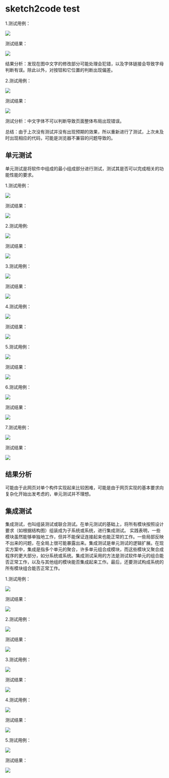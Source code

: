 # sketch2code test #
1.测试用例：

![](http://m.qpic.cn/psb?/31c73372-bbf1-44a2-a0ef-d40393026b98/nyTHeqXewfnzg.BNHejT63r4*Y*Ab7vEpSsGJj*frt8!/b/dOsAAAAAAAAA&bo=oAU4BAAAAAARB6k!&rf=viewer_4)


测试结果：

![](http://m.qpic.cn/psb?/31c73372-bbf1-44a2-a0ef-d40393026b98/93tFD6D4OoR6qypjVQSsJx3x1VAcn7GkVRSPP9WBlR0!/b/dDYBAAAAAAAA&bo=VgUAAwAAAAARF3A!&rf=viewer_4)

结果分析：发现在图中文字的修改部分可能处理会犯错，以及字体链接会导致字母判断有误。除此以外，对按钮和它位置的判断出现偏差。

2.测试用例：

![](http://m.qpic.cn/psb?/31c73372-bbf1-44a2-a0ef-d40393026b98/9z*srDdgKb8vBZWs19u4s.Y0WvschY837lKSLSmdos4!/b/dD0BAAAAAAAA&bo=OASgBQAAAAARF7k!&rf=viewer_4)

测试结果：

![](http://m.qpic.cn/psb?/31c73372-bbf1-44a2-a0ef-d40393026b98/KXT2FpgA0c5NDFbaqivW0UPsFSQyxcbTwcLhnsNWll0!/b/dDQBAAAAAAAA&bo=VgUAAwAAAAARF3A!&rf=viewer_4)

测试分析：中文字体不可以判断导致页面整体布局出现错误。

总结：由于上次没有测试并没有出现预期的效果，所以重新进行了测试，上次未及时出现相应的代码，可能是浏览器不兼容的问题导致的。








## 单元测试 ##


单元测试是将软件中组成的最小组成部分进行测试，测试其是否可以完成相关的功能性能的要求。


1.测试用例：


![](http://a3.qpic.cn/psb?/31c73372-bbf1-44a2-a0ef-d40393026b98/j7kBofGzjCajoFGWwVpJkJI8nMb4PiOG5u40JGv0xOc!/m/dDYBAAAAAAAAnull&bo=OASgBQAAAAARB6k!&rf=photolist&t=5)


测试结果：


![](http://a2.qpic.cn/psb?/31c73372-bbf1-44a2-a0ef-d40393026b98/tresqMaPK.TJEy*B1kyuFRjG47xeYN1*YtAkqVBRtc4!/m/dDUBAAAAAAAAnull&bo=VgUAAwAAAAADB3I!&rf=photolist&t=5)


2.测试用例:

![](http://a4.qpic.cn/psb?/31c73372-bbf1-44a2-a0ef-d40393026b98/kIdgwQbpVha*ESGRvzTqoO5xJsMLRAW9Wbg7z4RvU44!/m/dGcBAAAAAAAAnull&bo=OASgBQAAAAARB6k!&rf=photolist&t=5)

测试结果：

![](http://a1.qpic.cn/psb?/31c73372-bbf1-44a2-a0ef-d40393026b98/hO*wTYOoOHzoKii6BOmr5f4J2Ul3MK*S4sBghPEbJnQ!/m/dFQBAAAAAAAAnull&bo=VgUAAwAAAAADB3I!&rf=photolist&t=5)


3.测试用例：

![](http://a3.qpic.cn/psb?/31c73372-bbf1-44a2-a0ef-d40393026b98/qEm7Fb70vbjSl8k3mfA7bY30y8lJxOeN*iZqDJloLek!/m/dFIBAAAAAAAAnull&bo=OASgBQAAAAARB6k!&rf=photolist&t=5)

测试结果：

![](http://a4.qpic.cn/psb?/31c73372-bbf1-44a2-a0ef-d40393026b98/lFSnu1YOKShE95YOkBtVFieh51HvItedPcnrnzuO6gA!/m/dFMBAAAAAAAAnull&bo=VgUAAwAAAAADB3I!&rf=photolist&t=5)


4.测试用例：

![](http://a1.qpic.cn/psb?/31c73372-bbf1-44a2-a0ef-d40393026b98/Q.zJGKwdvvfv9WiUVJs4WOz97ij*9nVzFjp3WdixhDg!/m/dDABAAAAAAAAnull&bo=OASgBQAAAAARB6k!&rf=photolist&t=5)

测试结果：

![](http://a1.qpic.cn/psb?/31c73372-bbf1-44a2-a0ef-d40393026b98/ZlYmdsQI9x6r2w8dMAR33FycpPfRNCt4Bh0ui2HjyRM!/m/dAgBAAAAAAAAnull&bo=VgUAAwAAAAADB3I!&rf=photolist&t=5)

5.测试用例：

![](http://m.qpic.cn/psb?/31c73372-bbf1-44a2-a0ef-d40393026b98/iSQCZYKL.vfsKgk8*rVbr2IGgyvClGuQnde*7ppUnBI!/b/dDYBAAAAAAAA&bo=OASgBQAAAAARB6k!&rf=viewer_4)

测试结果：

![](http://m.qpic.cn/psb?/31c73372-bbf1-44a2-a0ef-d40393026b98/txxNJfifkiX3r1qRlh3EyZmYge9S9T6DwSkFI39StuQ!/b/dDUBAAAAAAAA&bo=OASgBQAAAAARB6k!&rf=viewer_4)


6.测试用例：

![](http://m.qpic.cn/psb?/31c73372-bbf1-44a2-a0ef-d40393026b98/whZzGI7obGoObHsJk6DoOzfs.N5u8js3wclGYE2ZI2Q!/b/dDEBAAAAAAAA&bo=OASgBQAAAAARB6k!&rf=viewer_4)


测试结果：

![](http://m.qpic.cn/psb?/31c73372-bbf1-44a2-a0ef-d40393026b98/VN2o8dlFoIk2IUCy6nny1YtDi5Uq790wq13cSOXtwBU!/b/dDYBAAAAAAAA&bo=VgUAAwAAAAADB3I!&rf=viewer_4)


7.测试用例：

![](http://m.qpic.cn/psb?/31c73372-bbf1-44a2-a0ef-d40393026b98/whZzGI7obGoObHsJk6DoOzfs.N5u8js3wclGYE2ZI2Q!/b/dDEBAAAAAAAA&bo=OASgBQAAAAARB6k!&rf=viewer_4)


测试结果：

![](http://m.qpic.cn/psb?/31c73372-bbf1-44a2-a0ef-d40393026b98/tJanfWdJD4.ZaTlSqlLC6iPFYX7wbxgNCkzSOock1Vg!/b/dFQBAAAAAAAA&bo=VgUAAwAAAAADB3I!&rf=viewer_4)

## 结果分析 ##

可能由于此网页对单个构件实现起来比较困难，可能是由于网页实现的基本要求向复杂化开始出发考虑的，单元测试并不理想。

## 集成测试 ##

集成测试，也叫组装测试或联合测试。在单元测试的基础上，将所有模块按照设计要求（如根据结构图）组装成为子系统或系统，进行集成测试。 实践表明，一些模块虽然能够单独地工作，但并不能保证连接起来也能正常的工作。一些局部反映不出来的问题，在全局上很可能暴露出来。集成测试是单元测试的逻辑扩展。在现实方案中，集成是指多个单元的聚合，许多单元组合成模块，而这些模块又聚合成程序的更大部分，如分系统或系统。集成测试采用的方法是测试软件单元的组合能否正常工作，以及与其他组的模块能否集成起来工作。最后，还要测试构成系统的所有模块组合能否正常工作。

1.测试用例：

![](http://m.qpic.cn/psb?/31c73372-bbf1-44a2-a0ef-d40393026b98/uYec8aAQQqIalcNMFRm5.pciBTE2pz69jJKZvznlWPg!/b/dFMBAAAAAAAA&bo=OASgBQAAAAARB6k!&rf=viewer_4)

测试结果：

![](http://m.qpic.cn/psb?/31c73372-bbf1-44a2-a0ef-d40393026b98/pj*5F*cmLyjv55EASmvI*2TOZivGYYV06V722o.xd*0!/b/dDYBAAAAAAAA&bo=VgUAAwAAAAADN0I!&rf=viewer_4)

2.测试用例：

![](http://m.qpic.cn/psb?/31c73372-bbf1-44a2-a0ef-d40393026b98/jdKXZk1GjPA5LnELaNcUzL9L62YnEYPpVZPZtRR5WHg!/b/dDUBAAAAAAAA&bo=oAU4BAAAAAARF7k!&rf=viewer_4)

测试结果：

![](http://m.qpic.cn/psb?/31c73372-bbf1-44a2-a0ef-d40393026b98/vSBQn3mhR6LDGyT5tldwDsZnj.0yx6a*XMhdsnPL9xs!/b/dGcBAAAAAAAA&bo=VgUAAwAAAAADN0I!&rf=viewer_4)

3.测试用例：

![](http://m.qpic.cn/psb?/31c73372-bbf1-44a2-a0ef-d40393026b98/Kz7xb705avF3kkE2MSva2..wedPnr0FpN1M62qvtNjQ!/b/dDUBAAAAAAAA&bo=OASgBQAAAAARB6k!&rf=viewer_4)

测试结果：

![](http://m.qpic.cn/psb?/31c73372-bbf1-44a2-a0ef-d40393026b98/AH9xz*Php4ZCbeqCpRc8KsBy86kl8bi*eEf28Mym4IY!/b/dDEBAAAAAAAA&bo=VgUAAwAAAAADN0I!&rf=viewer_4)

4.测试用例：

![](http://m.qpic.cn/psb?/31c73372-bbf1-44a2-a0ef-d40393026b98/TIa6CoLgIxjj302zmMO8fUb.8TsyhxpHXA4hREUuSnQ!/b/dDABAAAAAAAA&bo=OASgBQAAAAARB6k!&rf=viewer_4)

测试结果：

![](http://m.qpic.cn/psb?/31c73372-bbf1-44a2-a0ef-d40393026b98/74RTuxjegD5A4ClfPNo*ODlXOAw9BsGYaUQfZJLYAAE!/b/dEgBAAAAAAAA&bo=VgUAAwAAAAADN0I!&rf=viewer_4)

5.测试用例：

![](http://m.qpic.cn/psb?/31c73372-bbf1-44a2-a0ef-d40393026b98/*J1Z2iw8QWcVH8AC*rMgqzar10GsQ74ppfhuOoEMC3M!/b/dFMBAAAAAAAA&bo=OASgBQAAAAARB6k!&rf=viewer_4)

测试结果：

![](http://m.qpic.cn/psb?/31c73372-bbf1-44a2-a0ef-d40393026b98/ZAMg8NKbNP6Ni0TJDVsW5jWJNuruAJIf6wPSB7GBUfU!/b/dEYBAAAAAAAA&bo=VgUAAwAAAAADN0I!&rf=viewer_4)





